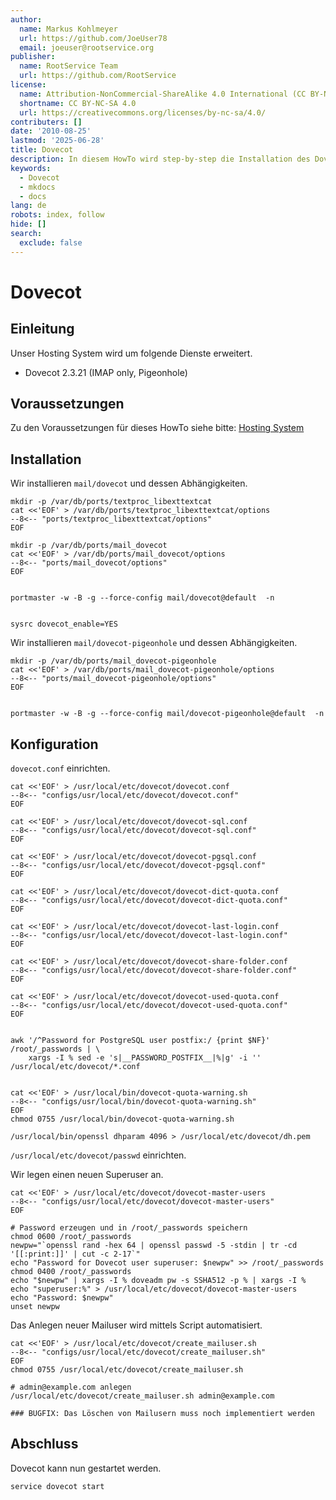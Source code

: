 ```yaml
---
author:
  name: Markus Kohlmeyer
  url: https://github.com/JoeUser78
  email: joeuser@rootservice.org
publisher:
  name: RootService Team
  url: https://github.com/RootService
license:
  name: Attribution-NonCommercial-ShareAlike 4.0 International (CC BY-NC-SA 4.0)
  shortname: CC BY-NC-SA 4.0
  url: https://creativecommons.org/licenses/by-nc-sa/4.0/
contributers: []
date: '2010-08-25'
lastmod: '2025-06-28'
title: Dovecot
description: In diesem HowTo wird step-by-step die Installation des Dovecot Mailservers für ein Hosting System auf Basis von FreeBSD 64Bit auf einem dedizierten Server beschrieben.
keywords:
  - Dovecot
  - mkdocs
  - docs
lang: de
robots: index, follow
hide: []
search:
  exclude: false
---
```

# Dovecot

## Einleitung

Unser Hosting System wird um folgende Dienste erweitert.

- Dovecot 2.3.21 (IMAP only, Pigeonhole)

## Voraussetzungen

Zu den Voraussetzungen für dieses HowTo siehe bitte: [Hosting System](/howtos/freebsd/hosting_system/intro)

## Installation

Wir installieren `mail/dovecot` und dessen Abhängigkeiten.

```shell
mkdir -p /var/db/ports/textproc_libexttextcat
cat <<'EOF' > /var/db/ports/textproc_libexttextcat/options
--8<-- "ports/textproc_libexttextcat/options"
EOF

mkdir -p /var/db/ports/mail_dovecot
cat <<'EOF' > /var/db/ports/mail_dovecot/options
--8<-- "ports/mail_dovecot/options"
EOF


portmaster -w -B -g --force-config mail/dovecot@default  -n


sysrc dovecot_enable=YES
```

Wir installieren `mail/dovecot-pigeonhole` und dessen Abhängigkeiten.

```shell
mkdir -p /var/db/ports/mail_dovecot-pigeonhole
cat <<'EOF' > /var/db/ports/mail_dovecot-pigeonhole/options
--8<-- "ports/mail_dovecot-pigeonhole/options"
EOF


portmaster -w -B -g --force-config mail/dovecot-pigeonhole@default  -n
```

## Konfiguration

`dovecot.conf` einrichten.

```shell
cat <<'EOF' > /usr/local/etc/dovecot/dovecot.conf
--8<-- "configs/usr/local/etc/dovecot/dovecot.conf"
EOF

cat <<'EOF' > /usr/local/etc/dovecot/dovecot-sql.conf
--8<-- "configs/usr/local/etc/dovecot/dovecot-sql.conf"
EOF

cat <<'EOF' > /usr/local/etc/dovecot/dovecot-pgsql.conf
--8<-- "configs/usr/local/etc/dovecot/dovecot-pgsql.conf"
EOF

cat <<'EOF' > /usr/local/etc/dovecot/dovecot-dict-quota.conf
--8<-- "configs/usr/local/etc/dovecot/dovecot-dict-quota.conf"
EOF

cat <<'EOF' > /usr/local/etc/dovecot/dovecot-last-login.conf
--8<-- "configs/usr/local/etc/dovecot/dovecot-last-login.conf"
EOF

cat <<'EOF' > /usr/local/etc/dovecot/dovecot-share-folder.conf
--8<-- "configs/usr/local/etc/dovecot/dovecot-share-folder.conf"
EOF

cat <<'EOF' > /usr/local/etc/dovecot/dovecot-used-quota.conf
--8<-- "configs/usr/local/etc/dovecot/dovecot-used-quota.conf"
EOF


awk '/^Password for PostgreSQL user postfix:/ {print $NF}' /root/_passwords | \
    xargs -I % sed -e 's|__PASSWORD_POSTFIX__|%|g' -i '' /usr/local/etc/dovecot/*.conf


cat <<'EOF' > /usr/local/bin/dovecot-quota-warning.sh
--8<-- "configs/usr/local/bin/dovecot-quota-warning.sh"
EOF
chmod 0755 /usr/local/bin/dovecot-quota-warning.sh

/usr/local/bin/openssl dhparam 4096 > /usr/local/etc/dovecot/dh.pem
```

`/usr/local/etc/dovecot/passwd` einrichten.

Wir legen einen neuen Superuser an.

```shell
cat <<'EOF' > /usr/local/etc/dovecot/dovecot-master-users
--8<-- "configs/usr/local/etc/dovecot/dovecot-master-users"
EOF

# Password erzeugen und in /root/_passwords speichern
chmod 0600 /root/_passwords
newpw="`openssl rand -hex 64 | openssl passwd -5 -stdin | tr -cd '[[:print:]]' | cut -c 2-17`"
echo "Password for Dovecot user superuser: $newpw" >> /root/_passwords
chmod 0400 /root/_passwords
echo "$newpw" | xargs -I % doveadm pw -s SSHA512 -p % | xargs -I % echo "superuser:%" > /usr/local/etc/dovecot/dovecot-master-users
echo "Password: $newpw"
unset newpw
```

Das Anlegen neuer Mailuser wird mittels Script automatisiert.

```shell
cat <<'EOF' > /usr/local/etc/dovecot/create_mailuser.sh
--8<-- "configs/usr/local/etc/dovecot/create_mailuser.sh"
EOF
chmod 0755 /usr/local/etc/dovecot/create_mailuser.sh

# admin@example.com anlegen
/usr/local/etc/dovecot/create_mailuser.sh admin@example.com

### BUGFIX: Das Löschen von Mailusern muss noch implementiert werden
```

## Abschluss

Dovecot kann nun gestartet werden.

```shell
service dovecot start
```

